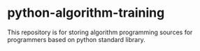 # python-algorithm-training
This repository is for storing algorithm programming sources for programmers based on python standard library.
